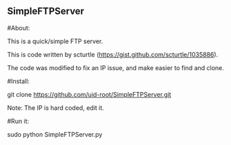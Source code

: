 ## SimpleFTPServer

#About:

This is a quick/simple FTP server. 

This is code written by scturtle (https://gist.github.com/scturtle/1035886). 

The code was modified to fix an IP issue, and make easier to find and clone. 


#Install:

git clone https://github.com/uid-root/SimpleFTPServer.git

Note: The IP is hard coded, edit it.


#Run it:

sudo python SimpleFTPServer.py


